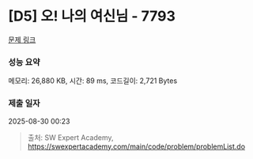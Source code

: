 # [D5] 오! 나의 여신님 - 7793 

[문제 링크](https://swexpertacademy.com/main/code/problem/problemDetail.do?contestProbId=AWsBQpPqMNMDFARG) 

### 성능 요약

메모리: 26,880 KB, 시간: 89 ms, 코드길이: 2,721 Bytes

### 제출 일자

2025-08-30 00:23



> 출처: SW Expert Academy, https://swexpertacademy.com/main/code/problem/problemList.do